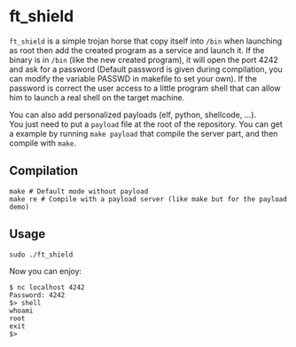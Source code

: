 # ft_shield

`ft_shield` is a simple trojan horse that copy itself into `/bin` when launching as root then add the created program as a service and launch it. If the binary is in `/bin` (like the new created program), it will open the port 4242 and ask for a password (Default password is given during compilation, you can modify the variable PASSWD in makefile to set your own). If the password is correct the user access to a little program shell that can allow him to launch a real shell on the target machine.

You can also add personalized payloads (elf, python, shellcode, ...).  
You just need to put a `payload` file at the root of the repository. You can get a example by running `make payload` that compile the server part, and then compile with `make`.

## Compilation
```
make # Default mode without payload
make re # Compile with a payload server (like make but for the payload demo)
```

## Usage
```
sudo ./ft_shield
```
Now you can enjoy:
```
$ nc localhost 4242
Password: 4242
$> shell
whoami
root
exit
$>
```